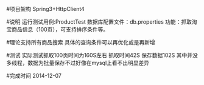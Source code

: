 #项目架构
Spring3+HttpClient4

#说明
运行测试用例:ProductTest
数据库配置文件：db.properties
功能：抓取淘宝商品信息（100页），可支持排序条件等。

#理论支持所有商品搜索
具体的查询条件可以再优化或是再新增

#测试
实际测试抓取100页时间为160S左右 抓取时间42S 保存数据102S
其中并没多线程，数据为批量保存不过好像在mysql上看不出明显差异


#完成时间
2014-12-07 